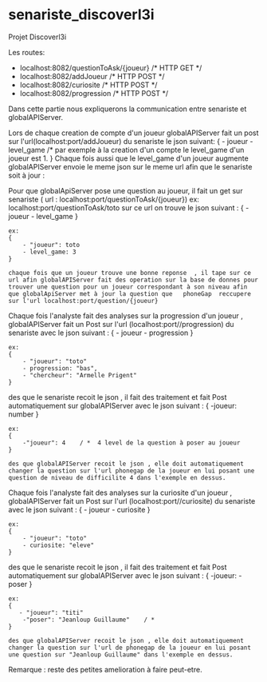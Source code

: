 # senariste_discoverl3i

Projet Discoverl3i

Les routes:
 - localhost:8082/questionToAsk/{joueur}   /* HTTP  GET */
 - localhost:8082/addJoueur    /* HTTP  POST */
 - localhost:8082/curiosite    /* HTTP POST */
 - localhost:8082/progression   /* HTTP POST */

Dans cette partie nous expliquerons la communication entre senariste et globalAPIServer.

Lors de chaque creation de compte d'un joueur globalAPIServer fait un post sur l'url(localhost:port/addJoueur) du senariste le json suivant:
    {
        - joueur
        - level_game  /* par exemple à la creation d'un compte le level_game d'un joueur est 1.
    }
Chaque fois aussi que le level_game d'un joueur augmente globalAPIServer envoie le meme json sur le meme url afin que le senariste soit à jour :
 



Pour que globalApiServer pose une question au joueur, il fait un get sur senariste ( url : localhost:port/questionToAsk/{joueur})
 ex: localhost:port/questionToAsk/toto
 sur ce url on trouve le json suivant :
    {
        - joueur
        - level_game
    }

    ex:
    {
        - "joueur": toto
        - level_game: 3
    }

    chaque fois que un joueur trouve une bonne reponse  , il tape sur ce url afin globalAPIServer fait des operation sur la base de donnes pour trouver une question pour un joueur correspondant à son niveau afin que globalApiServer met à jour la question que   phoneGap  reccupere sur l'url localhost:port/question/{joueur}




Chaque fois l'analyste fait des analyses sur la progression d'un joueur , globalAPIServer fait un Post sur l'url (localhost:port//progression) du senariste avec le json suivant :
    {
        - joueur
        - progression
    }

    ex: 
    {
        - "joueur": "toto"
        - progression: "bas",
        - "chercheur": "Armelle Prigent"
    }
  des que le senariste recoit le json , il fait des traitement et fait Post automatiquement sur globalAPIServer avec le json suivant :
    {
        -joueur: number
    }
    

    ex:
    {
        -"joueur": 4    / *  4 level de la question à poser au joueur
    }

    des que globalAPIServer recoit le json , elle doit automatiquement changer la question sur l'url phonegap de la joueur en lui posant une question de niveau de difficilite 4 dans l'exemple en dessus.



Chaque fois l'analyste fait des analyses sur la curiosite d'un joueur , globalAPIServer fait un Post sur l'url (localhost:port//curiosite) du senariste avec le json suivant :
    {
        - joueur
        - curiosite
    }

    ex: 
    {
        - "joueur": "toto"
        - curiosite: "eleve"
    }
  des que le senariste recoit le json , il fait des traitement et fait Post automatiquement sur globalAPIServer avec le json suivant :
    {
        -joueur: 
        - poser
    }
    

    ex:
    {
       - "joueur": "titi"
        -"poser": "Jeanloup Guillaume"    / * 
    }

    des que globalAPIServer recoit le json , elle doit automatiquement changer la question sur l'url de phonegap de la joueur en lui posant une question sur "Jeanloup Guillaume" dans l'exemple en dessus.




Remarque : reste des petites amelioration à faire peut-etre.



